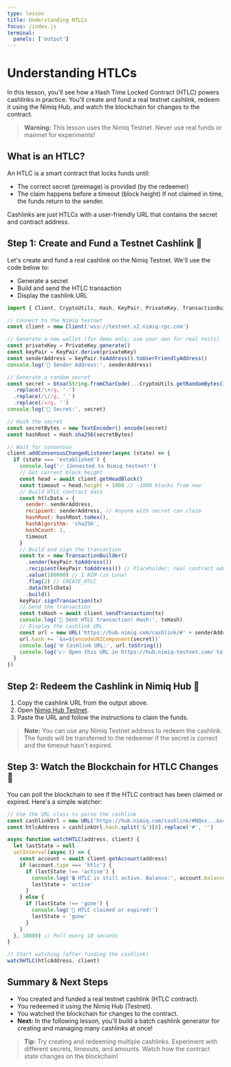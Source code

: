 ```yaml
---
type: lesson
title: Understanding HTLCs
focus: /index.js
terminal:
  panels: ['output']
---
```


# Understanding HTLCs

In this lesson, you'll see how a Hash Time Locked Contract (HTLC) powers cashlinks in practice. You'll create and fund a real testnet cashlink, redeem it using the Nimiq Hub, and watch the blockchain for changes to the contract.

> **Warning:** This lesson uses the Nimiq Testnet. Never use real funds or mainnet for experiments!

## What is an HTLC?

An HTLC is a smart contract that locks funds until:
- The correct secret (preimage) is provided (by the redeemer)
- The claim happens before a timeout (block height)
If not claimed in time, the funds return to the sender.

Cashlinks are just HTLCs with a user-friendly URL that contains the secret and contract address.

## Step 1: Create and Fund a Testnet Cashlink 🚀

Let's create and fund a real cashlink on the Nimiq Testnet. We'll use the code below to:
- Generate a secret
- Build and send the HTLC transaction
- Display the cashlink URL

```js
import { Client, CryptoUtils, Hash, KeyPair, PrivateKey, TransactionBuilder } from '@nimiq/core'

// Connect to the Nimiq testnet
const client = new Client('wss://testnet.v2.nimiq-rpc.com')

// Generate a new wallet (for demo only; use your own for real tests)
const privateKey = PrivateKey.generate()
const keyPair = KeyPair.derive(privateKey)
const senderAddress = keyPair.toAddress().toUserFriendlyAddress()
console.log('🔑 Sender Address:', senderAddress)

// Generate a random secret
const secret = btoa(String.fromCharCode(...CryptoUtils.getRandomBytes(32)))
  .replace(/\+/g, '-')
  .replace(/\//g, '_')
  .replace(/=/g, '')
console.log('🔐 Secret:', secret)

// Hash the secret
const secretBytes = new TextEncoder().encode(secret)
const hashRoot = Hash.sha256(secretBytes)

// Wait for consensus
client.addConsensusChangedListener(async (state) => {
  if (state === 'established') {
    console.log('✅ Connected to Nimiq testnet!')
    // Get current block height
    const head = await client.getHeadBlock()
    const timeout = head.height + 1000 // ~1000 blocks from now
    // Build HTLC contract data
    const htlcData = {
      sender: senderAddress,
      recipient: senderAddress, // Anyone with secret can claim
      hashRoot: hashRoot.toHex(),
      hashAlgorithm: 'sha256',
      hashCount: 1,
      timeout
    }
    // Build and sign the transaction
    const tx = new TransactionBuilder()
      .sender(keyPair.toAddress())
      .recipient(keyPair.toAddress()) // Placeholder; real contract address is created by the network
      .value(100000) // 1 NIM (in Luna)
      .flag(2) // CREATE_HTLC
      .data(htlcData)
      .build()
    keyPair.signTransaction(tx)
    // Send the transaction
    const txHash = await client.sendTransaction(tx)
    console.log('🚀 Sent HTLC transaction! Hash:', txHash)
    // Display the cashlink URL
    const url = new URL('https://hub.nimiq.com/cashlink/#' + senderAddress)
    url.hash += `&s=${encodeURIComponent(secret)}`
    console.log('🌐 Cashlink URL:', url.toString())
    console.log('👉 Open this URL in https://hub.nimiq-testnet.com/ to redeem!')
  }
})
```

## Step 2: Redeem the Cashlink in Nimiq Hub 🏦

1. Copy the cashlink URL from the output above.
2. Open [Nimiq Hub Testnet](https://hub.nimiq-testnet.com/).
3. Paste the URL and follow the instructions to claim the funds.

> **Note:** You can use any Nimiq Testnet address to redeem the cashlink. The funds will be transferred to the redeemer if the secret is correct and the timeout hasn't expired.

## Step 3: Watch the Blockchain for HTLC Changes 👀

You can poll the blockchain to see if the HTLC contract has been claimed or expired. Here's a simple watcher:

```js
// Use the URL class to parse the cashlink
const cashlinkUrl = new URL('https://hub.nimiq.com/cashlink/#NQxx...&s=SECRET') // Replace with your real URL
const htlcAddress = cashlinkUrl.hash.split('&')[0].replace('#', '')

async function watchHTLC(address, client) {
  let lastState = null
  setInterval(async () => {
    const account = await client.getAccount(address)
    if (account.type === 'htlc') {
      if (lastState !== 'active') {
        console.log('🔒 HTLC is still active. Balance:', account.balance / 1e5, 'NIM')
        lastState = 'active'
      }
    } else {
      if (lastState !== 'gone') {
        console.log('🎉 HTLC claimed or expired!')
        lastState = 'gone'
      }
    }
  }, 10000) // Poll every 10 seconds
}

// Start watching (after funding the cashlink)
watchHTLC(htlcAddress, client)
```

## Summary & Next Steps

- You created and funded a real testnet cashlink (HTLC contract).
- You redeemed it using the Nimiq Hub (Testnet).
- You watched the blockchain for changes to the contract.
- **Next:** In the following lesson, you'll build a batch cashlink generator for creating and managing many cashlinks at once!

> **Tip:** Try creating and redeeming multiple cashlinks. Experiment with different secrets, timeouts, and amounts. Watch how the contract state changes on the blockchain!
